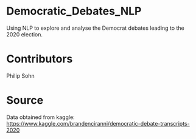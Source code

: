 # Democratic_Debates_NLP
Using NLP to explore and analyse the Democrat debates leading to the 2020 election.

# Contributors
Philip Sohn

# Source
Data obtained from kaggle: https://www.kaggle.com/brandenciranni/democratic-debate-transcripts-2020
